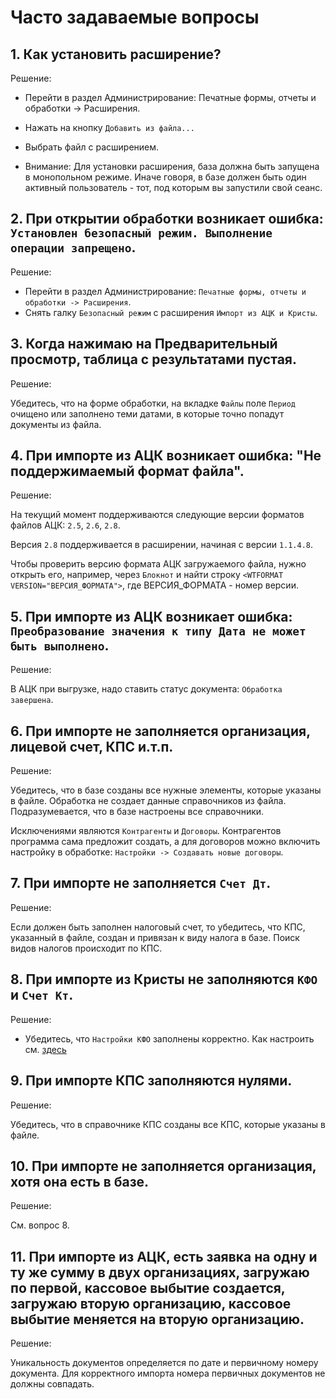 # Часто задаваемые вопросы

## 1. Как установить расширение?

Решение:

* Перейти в раздел Администрирование: Печатные формы, отчеты и обработки -> Расширения.
* Нажать на кнопку ``Добавить из файла...``
* Выбрать файл с расширением.

* Внимание: Для установки расширения, база должна быть запущена в монопольном режиме. Иначе говоря, в базе должен быть один активный пользователь - тот, под которым вы запустили свой сеанс. 

## 2. При открытии обработки возникает ошибка: ``Установлен безопасный режим. Выполнение операции запрещено``.

Решение:

* Перейти в раздел Администрирование: ``Печатные формы, отчеты и обработки -> Расширения``.
* Снять галку ``Безопасный режим`` с расширения ``Импорт из АЦК и Кристы``.

## 3. Когда нажимаю на Предварительный просмотр, таблица с результатами пустая.

Решение:

Убедитесь, что на форме обработки, на вкладке ``Файлы`` поле ``Период`` очищено или заполнено теми датами, в которые точно попадут документы из файла.

## 4. При импорте из АЦК возникает ошибка: "Не поддержимаемый формат файла".

Решение:

На текущий момент поддерживаются следующие версии форматов файлов АЦК: ``2.5``, ``2.6``, ``2.8``.

Версия ``2.8`` поддерживается в расширении, начиная с версии ``1.1.4.8``.

Чтобы проверить версию формата АЦК загружаемого файла, нужно открыть его, например, через `Блокнот` и найти строку ``<WTFORMAT VERSION="ВЕРСИЯ_ФОРМАТА">``, где ВЕРСИЯ_ФОРМАТА - номер версии.

## 5. При импорте из АЦК возникает ошибка: `Преобразование значения к типу Дата не может быть выполнено`.

Решение: 

В АЦК при выгрузке, надо ставить статус документа: ``Обработка завершена``.

## 6. При импорте не заполняется организация, лицевой счет, КПС и.т.п.

Решение:

Убедитесь, что в базе созданы все нужные элементы, которые указаны в файле.
Обработка не создает данные справочников из файла. Подразумевается, что в базе настроены все справочники.

Исключениями являются ``Контрагенты`` и ``Договоры``. 
Контрагентов программа сама предложит создать, а для договоров можно включить настройку в обработке: ``Настройки -> Создавать новые договоры``.

## 7. При импорте не заполняется ``Счет Дт``.

Решение:

Если должен быть заполнен налоговый счет, то убедитесь, что КПС, указанный в файле, создан и привязан к виду налога в базе. Поиск видов налогов происходит по КПС. 

## 8. При импорте из Кристы не заполняются ``КФО`` и ``Счет Кт``.

Решение:

* Убедитесь, что ``Настройки КФО`` заполнены корректно. Как настроить см. [здесь](https://sorokinltd.github.io/import-from-treasury-systems-doc.github.io/docs/settings-kfo/index)

## 9. При импорте КПС заполняются нулями.

Решение:

Убедитесь, что в справочнике КПС созданы все КПС, которые указаны в файле.

## 10. При импорте не заполняется организация, хотя она есть в базе.

Решение:

См. вопрос 8.

## 11. При импорте из АЦК, есть заявка на одну и ту же сумму в двух организациях, загружаю по первой, кассовое выбытие создается, загружаю вторую организацию, кассовое выбытие меняется на вторую организацию.

Решение:

Уникальность документов определяется по дате и первичному номеру документа.
Для корректного импорта номера первичных документов не должны совпадать.

